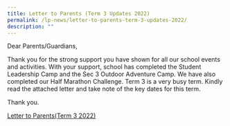```yaml
---
title: Letter to Parents (Term 3 Updates 2022)
permalink: /lp-news/letter-to-parents-term-3-updates-2022/
description: ""
---
```

Dear Parents/Guardians,

Thank you for the strong support you have shown for all our school events and activities. With your support, school has completed the Student Leadership Camp and the Sec 3 Outdoor Adventure Camp. We have also completed our Half Marathon Challenge. Term 3 is a very busy term. Kindly read the attached letter and take note of the key dates for this term.

Thank you.

[Letter to Parents(Term 3 2022)](/files/Letter-to-ParentsTerm-3-2022.pdf)